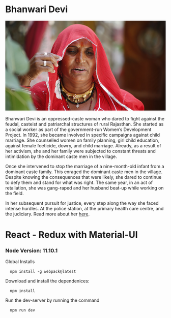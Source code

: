# Bhanwari Devi
![Bhanwari Devi](bhanwari-devi.jpg)

Bhanwari Devi is an oppressed-caste woman who dared to fight against the feudal, casteist and patriarchal structures of rural Rajasthan. She started as a social worker as part of the government-run Women’s Development Project. In 1992, she became involved in specific campaigns against child marriage. She counselled women on family planning, girl child education, against female foeticide, dowry, and child marriage. Already, as a result of her activism, she and her family were subjected to constant threats and intimidation by the dominant caste men in the village.

Once she intervened to stop the marriage of a nine-month-old infant from a dominant caste family. This enraged the dominant caste men in the village. Despite knowing the consequences that were likely, she dared to continue to defy them and stand for what was right. The same year, in an act of retaliation, she was gang-raped and her husband beat-up while working on the field.

In her subsequent pursuit for justice, every step along the way she faced intense hurdles. At the police station, at the primary health care centre, and the judiciary. Read more about her [here](https://medium.com/@dalithistorynow/dalit-history-month-2019-celebrating-bhanwari-devi-c4bd47d7126e).

# React - Redux with Material-UI

### Node Version: 11.10.1

Global Installs
```
  npm install -g webpack@latest
```

Download and install the dependenices:
```
  npm install
```

Run the dev-server by running the command
```
  npm run dev
```
